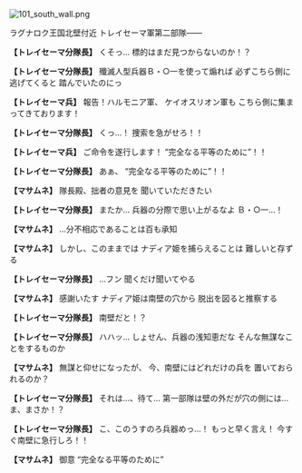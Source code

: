 
![101_south_wall.png](../images/backgrounds/101_south_wall.png)

ラグナロク王国北壁付近
トレイセーマ軍第二部隊――

**【トレイセーマ分隊長】**
くそっ…
標的はまだ見つからないのか！？

**【トレイセーマ分隊長】**
殲滅人型兵器Ｂ・○一を使って煽れば
必ずこちら側に逃げてくると
踏んでいたのにっ

**【トレイセーマ兵】**
報告！ハルモニア軍、
ケイオスリオン軍も
こちら側に集まってきております！

**【トレイセーマ分隊長】**
くっ…！
捜索を急がせろ！！

**【トレイセーマ兵】**
ご命令を遂行します！
“完全なる平等のために”！！

**【トレイセーマ分隊長】**
あぁ、
“完全なる平等のために”！！

**【マサムネ】**
隊長殿、拙者の意見を
聞いていただきたい

**【トレイセーマ分隊長】**
またか…
兵器の分際で思い上がるなよ
Ｂ・○一…！

**【マサムネ】**
…分不相応であることは百も承知

**【マサムネ】**
しかし、このままでは
ナディア姫を捕らえることは
難しいと存ずる

**【トレイセーマ分隊長】**
…フン
聞くだけ聞いてやる

**【マサムネ】**
感謝いたす
ナディア姫は南壁の穴から
脱出を図ると推察する

**【トレイセーマ分隊長】**
南壁だと！？

**【トレイセーマ分隊長】**
ハハッ…
しょせん、兵器の浅知恵だな
そんな無謀なことをするものか

**【マサムネ】**
無謀と仰せになったが、
今、南壁にはどれだけの兵を
置いておられるのか？

**【トレイセーマ分隊長】**
それは…、待て…
第一部隊は壁の外だが穴の側には…
ま、まさか！？

**【トレイセーマ分隊長】**
こ、このうすのろ兵器めっ…！
もっと早く言え！
今すぐ南壁に急行しろ！！

**【マサムネ】**
御意
“完全なる平等のために”
